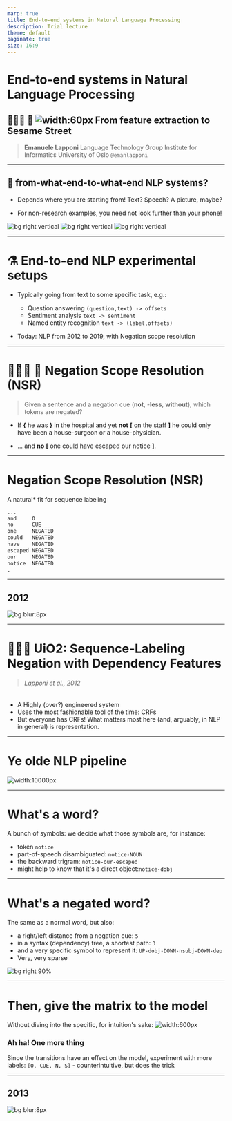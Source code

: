 ```yaml
---
marp: true
title: End-to-end systems in Natural Language Processing
description: Trial lecture
theme: default
paginate: true
size: 16:9
---
```

<!--- _class: invert --->
<!--- _paginate: false --->
# End-to-end systems in Natural Language Processing
## 👩🏻‍🔬 🧠 ![width:60px](figures/elmo.png) From feature extraction to Sesame Street
> **Emanuele Lapponi**
> Language Technology Group
> Institute for Informatics
> University of Oslo
> `@emanlapponi`

---
## 🤔 from-what-end-to-what-end NLP systems?

- Depends where you are starting from! Text? Speech? A picture, maybe?

- For non-research examples, you need not look further than your phone!

![bg right vertical](figures/translate.png)
![bg right vertical](figures/kindly.png)
![bg right vertical](figures/predictive.png)

---
# ⚗️ End-to-end NLP experimental setups

- Typically going from text to some specific task, e.g.:
    - Question answering `(question,text) -> offsets`
    - Sentiment analysis `text -> sentiment`
    - Named entity recognition `text -> (label,offsets)`

- Today: NLP from 2012 to 2019, with Negation scope resolution 

---
# 🕵🏻‍♂️ 🔎 Negation Scope Resolution (NSR)

> Given a sentence and a negation cue (**not**, -**less**, **without**), which tokens are negated?

- If **{** he was **}** in the hospital and yet **not** **[** on the staff **]** he could only have been a house-surgeon or a house-physician.

- ... and **no** **[** one could have escaped our notice **]**.

---
# Negation Scope Resolution (NSR)

A natural* fit for sequence labeling

```txt
...
and     O
no      CUE
one     NEGATED
could   NEGATED
have    NEGATED
escaped NEGATED
our     NEGATED
notice  NEGATED
.
```

<!--- _footer: '* Arguably, deep semantic parsing is an even _more_ natural fit 🤔' --->

---
<!--- _class: invert --->
<!--- _paginate: false --->

## <!--- fit ---> 2012

![bg blur:8px](figures/collider.png)

---

# 👩🏻‍🔬 UiO2: Sequence-Labeling Negation with Dependency Features
> ###### Lapponi et al., 2012

- A Highly (over?) engineered system
- Uses the most fashionable tool of the time: CRFs
- But everyone has CRFs! What matters most here (and,  arguably, in NLP in general) is representation.

---

# Ye olde NLP pipeline

![width:10000px](figures/uio2-pipeline.png)

---

# What's a word?

A bunch of symbols: we decide what those symbols are, for instance:
- token `notice`
- part-of-speech disambiguated: `notice-NOUN`
- the backward trigram: `notice-our-escaped`
- might help to know that it's a direct object:`notice-dobj`

---

# What's a negated word?

The same as a normal word, but also:
- a right/left distance from a negation cue: `5`
- in a syntax (dependency) tree, a shortest path: `3`
- and a very specific symbol to represent it: `UP-dobj-DOWN-nsubj-DOWN-dep`
- Very, very sparse

![bg right 90%](figures/notice-tree.png)

---

# Then, give the matrix to the model

Without diving into the specific, for intuition's sake:
![width:600px](figures/crf.png)

### Ah ha! One more thing

Since the transitions have an effect on the model, experiment with more labels:
`[O, CUE, N, S]` - counterintuitive, but does the trick

---
<!--- _paginate: false --->

## <!--- fit ---> 2013

![bg blur:8px](figures/wrecking-ball.jpg)


